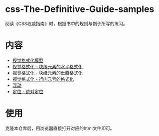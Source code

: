 # css-The-Definitive-Guide-samples

阅读《CSS权威指南》时，根据书中的规则与例子所写的练习。

# 内容

* [视觉格式化模型](./visual_formatting_model.html)
* [视觉格式化 - 块级元素的水平格式化](./block-element-Horizontal.html)
* [视觉格式化 - 块级元素的垂直格式化](./block-element-Vertical.html)
* [视觉格式化 - 行内元素的格式化](./inline-element.html)
* [浮动](./float.html)
* [定位 - 绝对定位](./position-absolute.html)


# 使用

克隆本仓库后，用浏览器直接打开对应的html文件即可。

